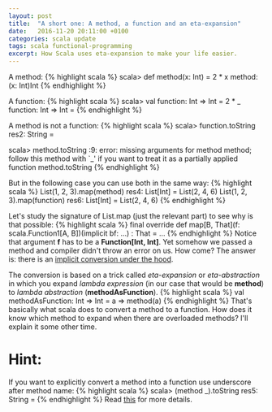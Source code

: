```yaml
---
layout: post
title:  "A short one: A method, a function and an eta-expansion"
date:   2016-11-20 20:11:00 +0100
categories: scala update
tags: scala functional-programming
excerpt: How Scala uses eta-expansion to make your life easier.
---
```

A method:
{% highlight scala %}
scala> def method(x: Int) = 2 * x
method: (x: Int)Int
{% endhighlight %}

A function:
{% highlight scala %}
scala> val function: Int => Int = 2 * _
function: Int => Int = <function1>
{% endhighlight %}

A method is not a function:
{% highlight scala %}
scala> function.toString
res2: String = <function1>

scala> method.toString
<console>:9: error: missing arguments for method method;
follow this method with `_' if you want to treat it as a partially
              applied function method.toString
{% endhighlight %}

But in the following case you can use both in the same way:
{% highlight scala %}
List(1, 2, 3).map(method)
res4: List[Int] = List(2, 4, 6)
List(1, 2, 3).map(function)
res6: List[Int] = List(2, 4, 6)
{% endhighlight %}

Let's study the signature of List.map (just the relevant part) to see why is that possible:
{% highlight scala %}
final override def map[B, That](f: scala.Function1[A, B])(implicit bf: ...) : That = ...
{% endhighlight %}
Notice that argument **f** has to be a **Function[Int, Int]**. Yet somehow we passed a method and compiler didn't throw an error on us.
How come? The answer is: there is an [implicit conversion under the hood][scala-method-conversion].

The conversion is based on a trick called *eta-expansion* or *eta-abstraction* in which you expand *lambda expression* (in our case that would be **method**) to *lambda abstraction* (**methodAsFunction**).
{% highlight scala %}
val methodAsFunction: Int => Int = a => method(a)
{% endhighlight %}
That's basically what scala does to convert a method to a function.
How does it know which method to expand when there are overloaded methods?
I'll explain it some other time.

# Hint: #
If you want to explicitly convert a method into a function use underscore after method name:
{% highlight scala %}
scala> (method _).toString
res5: String = <function1>
{% endhighlight %}
Read [this][scala-method-values] for more details.

[scala-method-conversion]: http://scala-lang.org/files/archive/spec/2.11/06-expressions.html#method-conversions
[scala-method-values]: http://scala-lang.org/files/archive/spec/2.11/06-expressions.html#method-values
